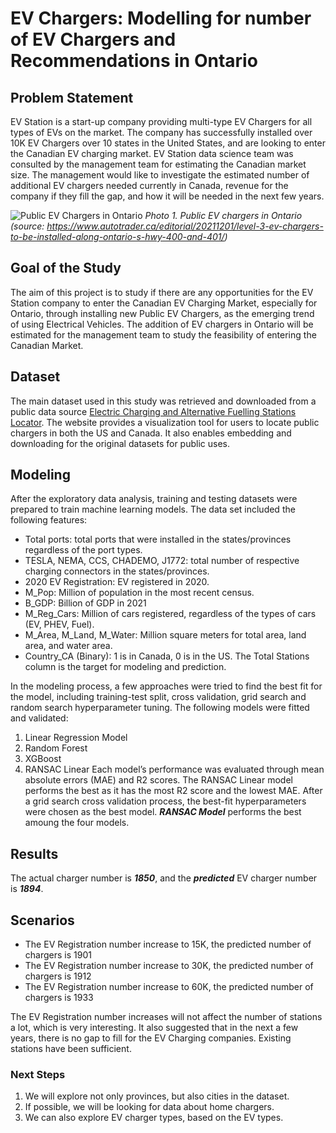 # EV Chargers: Modelling for number of EV Chargers and Recommendations in Ontario

## Problem Statement
EV Station is a start-up company providing multi-type EV Chargers for all types of EVs on the market. The company has successfully installed over 10K EV Chargers over 10 states in the United States, and are looking to enter the Canadian EV charging market. EV Station data science team was consulted by the management team for estimating the Canadian market size. The management would like to investigate the estimated number of additional EV chargers needed currently in Canada, revenue for the company if they fill the gap, and how it will be needed in the next few years.

![Public EV Chargers in Ontario](https://editorials.autotrader.ca/media/wanlw3dd/ivy-charging-station-huntsville.jpg?anchor=center&mode=crop&width=1920&height=1080&rnd=132828516422770000)
*Photo 1. Public EV chargers in Ontario (source: https://www.autotrader.ca/editorial/20211201/level-3-ev-chargers-to-be-installed-along-ontario-s-hwy-400-and-401/)*

## Goal of the Study
The aim of this project is to study if there are any opportunities for the EV Station company to enter the Canadian EV Charging Market, especially for Ontario, through installing new Public EV Chargers, as the emerging trend of using Electrical Vehicles. The addition of EV chargers in Ontario will be estimated for the management team to study the feasibility of entering the Canadian Market.

## Dataset
The main dataset used in this study was retrieved and downloaded from a public data source [Electric Charging and Alternative Fuelling Stations Locator](https://www.nrcan.gc.ca/energy-efficiency/transportation-alternative-fuels/electric-charging-alternative-fuelling-stationslocator-map/20487#/find/nearest?fuel=ELEC&ev_levels=all). The website provides a visualization tool for users to locate public chargers in both the US and Canada. It also enables embedding and downloading for the original datasets for public uses.

## Modeling
After the exploratory data analysis, training and testing datasets were prepared to train machine learning models. The data set included the following features:
- Total ports: total ports that were installed in the states/provinces regardless of the port types.
- TESLA, NEMA, CCS, CHADEMO, J1772: total number of respective charging connectors in the states/provinces.
- 2020 EV Registration: EV registered in 2020.
- M_Pop: Million of population in the most recent census.
- B_GDP: Billion of GDP in 2021
- M_Reg_Cars: Million of cars registered, regardless of the types of cars (EV, PHEV, Fuel).
- M_Area, M_Land, M_Water: Million square meters for total area, land area, and water area.
- Country_CA (Binary): 1 is in Canada, 0 is in the US.
The Total Stations column is the target for modeling and prediction.

In the modeling process, a few approaches were tried to find the best fit for the model, including training-test split, cross validation, grid search and random search hyperparameter tuning.
The following models were fitted and validated: 
1. Linear Regression Model
2. Random Forest
3. XGBoost
4. RANSAC Linear
Each model’s performance was evaluated through mean absolute errors (MAE) and R2 scores. The RANSAC Linear model performs the best as it has the most R2 score and the lowest MAE. After a grid search cross validation process, the best-fit hyperparameters were chosen as the best model.
***RANSAC Model*** performs the best amoung the four models.

## Results
The actual charger number is ***1850***, and the ***predicted*** EV charger number is ***1894***.

## Scenarios
- The EV Registration number increase to 15K, the predicted number of chargers is 1901
- The EV Registration number increase to 30K, the predicted number of chargers is 1912
- The EV Registration number increase to 60K, the predicted number of chargers is 1933

The EV Registration number increases will not affect the number of stations a lot, which is very interesting. It also suggested that in the next a few years, there is no gap to fill for the EV Charging companies. Existing stations have been sufficient.

### Next Steps
1. We will explore not only provinces, but also cities in the dataset. 
2. If possible, we will be looking for data about home chargers.
3. We can also explore EV charger types, based on the EV types. 